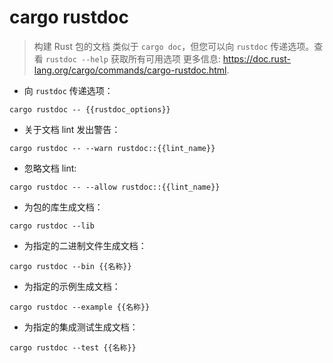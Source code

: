 # cargo rustdoc

> 构建 Rust 包的文档
> 类似于 `cargo doc`，但您可以向 `rustdoc` 传递选项。查看 `rustdoc --help` 获取所有可用选项
> 更多信息: <https://doc.rust-lang.org/cargo/commands/cargo-rustdoc.html>.

- 向 `rustdoc` 传递选项：

`cargo rustdoc -- {{rustdoc_options}}`

- 关于文档 lint 发出警告：

`cargo rustdoc -- --warn rustdoc::{{lint_name}}`

- 忽略文档 lint:

`cargo rustdoc -- --allow rustdoc::{{lint_name}}`

- 为包的库生成文档：

`cargo rustdoc --lib`

- 为指定的二进制文件生成文档：

`cargo rustdoc --bin {{名称}}`

- 为指定的示例生成文档：

`cargo rustdoc --example {{名称}}`

- 为指定的集成测试生成文档：

`cargo rustdoc --test {{名称}}`
